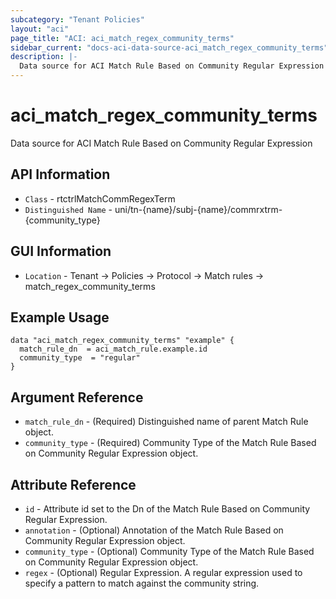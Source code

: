 ```yaml
---
subcategory: "Tenant Policies"
layout: "aci"
page_title: "ACI: aci_match_regex_community_terms"
sidebar_current: "docs-aci-data-source-aci_match_regex_community_terms"
description: |-
  Data source for ACI Match Rule Based on Community Regular Expression
---
```


# aci_match_regex_community_terms #

Data source for ACI Match Rule Based on Community Regular Expression


## API Information ##

* `Class` - rtctrlMatchCommRegexTerm
* `Distinguished Name` - uni/tn-{name}/subj-{name}/commrxtrm-{community_type}

## GUI Information ##

* `Location` - Tenant -> Policies -> Protocol -> Match rules -> match_regex_community_terms



## Example Usage ##

```hcl
data "aci_match_regex_community_terms" "example" {
  match_rule_dn  = aci_match_rule.example.id
  community_type  = "regular"
}
```

## Argument Reference ##

* `match_rule_dn` - (Required) Distinguished name of parent Match Rule object.
* `community_type` - (Required) Community Type of the Match Rule Based on Community Regular Expression object.

## Attribute Reference ##
* `id` - Attribute id set to the Dn of the Match Rule Based on Community Regular Expression.
* `annotation` - (Optional) Annotation of the Match Rule Based on Community Regular Expression object.
* `community_type` - (Optional) Community Type of the Match Rule Based on Community Regular Expression object.
* `regex` - (Optional) Regular Expression. A regular expression used to specify a pattern to match against the community string.
